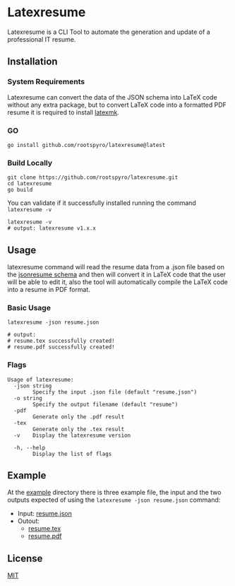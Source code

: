 # Latexresume

Latexresume is a CLI Tool to automate the generation and update of a professional IT resume.

## Installation

### System Requirements
Latexresume can convert the data of the JSON schema into LaTeX code without any extra package, but to convert LaTeX code into a formatted PDF resume it is required to install [latexmk](https://mg.readthedocs.io/latexmk.html).

### GO
```shell
go install github.com/rootspyro/latexresume@latest
```

### Build Locally
```shell
git clone https://github.com/rootspyro/latexresume.git
cd latexresume
go build
```

You can validate if it successfully installed running the command `latexresume -v` 
```shell
latexresume -v
# output: latexresume v1.x.x
```

## Usage
latexresume command will read the resume data from a .json file based on the [jsonresume schema](https://jsonresume.org/schema/) and then will convert it in LaTeX code that the user will be able to edit it, also the tool will automatically compile the LaTeX code into a resume in PDF format.

### Basic Usage
```shell
latexresume -json resume.json

# output: 
# resume.tex successfully created! 
# resume.pdf successfully created!
```

### Flags

```shell
Usage of latexresume:
  -json string
    	Specify the input .json file (default "resume.json")
  -o string
    	Specify the output filename (default "resume")
  -pdf
    	Generate only the .pdf result
  -tex
    	Generate only the .tex result
  -v	Display the latexresume version

  -h, --help
        Display the list of flags      
```

## Example

At the [example](example/) directory there is three example file, the input and the two outputs expected of using the `latexresume -json resume.json` command:

- Input: [resume.json](example/resume.json)
- Outout:
    - [resume.tex](example/resume.tex)
    - [resume.pdf](example/resume.pdf)


## License
[MIT](LICENSE)
